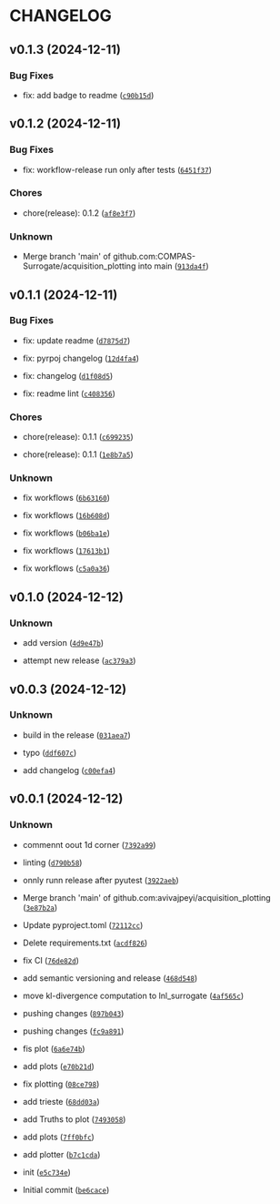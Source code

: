 # CHANGELOG


## v0.1.3 (2024-12-11)

### Bug Fixes

* fix: add badge to readme ([`c90b15d`](https://github.com/COMPAS-Surrogate/acquisition_plotting/commit/c90b15dc143e2666963af2d66d7444c7b7e4debe))


## v0.1.2 (2024-12-11)

### Bug Fixes

* fix: workflow-release run only after tests ([`6451f37`](https://github.com/COMPAS-Surrogate/acquisition_plotting/commit/6451f37781e47c015e6c6bfe22692ddbb79dba32))

### Chores

* chore(release): 0.1.2 ([`af8e3f7`](https://github.com/COMPAS-Surrogate/acquisition_plotting/commit/af8e3f75701691426cbe6b6398b0b3b3c09c2370))

### Unknown

* Merge branch 'main' of github.com:COMPAS-Surrogate/acquisition_plotting into main ([`913da4f`](https://github.com/COMPAS-Surrogate/acquisition_plotting/commit/913da4f11aa5dfd6da65dc0e3c489d0183ec230e))


## v0.1.1 (2024-12-11)

### Bug Fixes

* fix: update readme ([`d7875d7`](https://github.com/COMPAS-Surrogate/acquisition_plotting/commit/d7875d7e0edd7392dd3ab3e9abeb909094d6d5bd))

* fix: pyrpoj changelog ([`12d4fa4`](https://github.com/COMPAS-Surrogate/acquisition_plotting/commit/12d4fa4de09b7d0b1066d07ced5b1a25c4bf45cd))

* fix: changelog ([`d1f08d5`](https://github.com/COMPAS-Surrogate/acquisition_plotting/commit/d1f08d5d3aef71e0ae1b1eedd0d40171c977a17c))

* fix: readme lint ([`c408356`](https://github.com/COMPAS-Surrogate/acquisition_plotting/commit/c40835643bc08b2888f966c4415e9e066c2b8046))

### Chores

* chore(release): 0.1.1 ([`c699235`](https://github.com/COMPAS-Surrogate/acquisition_plotting/commit/c69923589cf666a5cec762d780d6972e4547ac3c))

* chore(release): 0.1.1 ([`1e8b7a5`](https://github.com/COMPAS-Surrogate/acquisition_plotting/commit/1e8b7a523113be2974e32958f77f6cf8c804c2ea))

### Unknown

* fix workflows ([`6b63160`](https://github.com/COMPAS-Surrogate/acquisition_plotting/commit/6b631609ac635c3eed0478fe722d66bf11e70f63))

* fix workflows ([`16b608d`](https://github.com/COMPAS-Surrogate/acquisition_plotting/commit/16b608d4dd88b939369b5e9f96bb9b589f92c8e1))

* fix workflows ([`b06ba1e`](https://github.com/COMPAS-Surrogate/acquisition_plotting/commit/b06ba1e5e95a98180b229a9658c2736e4d273933))

* fix workflows ([`17613b1`](https://github.com/COMPAS-Surrogate/acquisition_plotting/commit/17613b154822c87029274f340a85e73bbb258dcb))

* fix workflows ([`c5a0a36`](https://github.com/COMPAS-Surrogate/acquisition_plotting/commit/c5a0a362ea4afe159904f10bc3d937f4e7ad30f8))


## v0.1.0 (2024-12-12)

### Unknown

* add version ([`4d9e47b`](https://github.com/COMPAS-Surrogate/acquisition_plotting/commit/4d9e47b419eaa330b85a39f806fe33fc8f0c58e6))

* attempt new release ([`ac379a3`](https://github.com/COMPAS-Surrogate/acquisition_plotting/commit/ac379a3ecede2b836d59eccb4c9743fe80cea624))


## v0.0.3 (2024-12-12)

### Unknown

* build in the release ([`031aea7`](https://github.com/COMPAS-Surrogate/acquisition_plotting/commit/031aea71140f52178b99a8112a7d2e3534b86cca))

* typo ([`ddf607c`](https://github.com/COMPAS-Surrogate/acquisition_plotting/commit/ddf607c0abfde0a5133baa374bee3d4c296b7a46))

* add changelog ([`c00efa4`](https://github.com/COMPAS-Surrogate/acquisition_plotting/commit/c00efa4ac52bcbee978363e94b58e8e2344b43ab))


## v0.0.1 (2024-12-12)

### Unknown

* commennt oout 1d corner ([`7392a99`](https://github.com/COMPAS-Surrogate/acquisition_plotting/commit/7392a995ca8907c926d200cb195d743697f9a04e))

* linting ([`d790b58`](https://github.com/COMPAS-Surrogate/acquisition_plotting/commit/d790b5810df0dea4ac58af94c4fef1f71ddafca5))

* onnly runn release after pyutest ([`3922aeb`](https://github.com/COMPAS-Surrogate/acquisition_plotting/commit/3922aeb20866abd4c23a35aaf74928df60ec0bea))

* Merge branch 'main' of github.com:avivajpeyi/acquisition_plotting ([`3e87b2a`](https://github.com/COMPAS-Surrogate/acquisition_plotting/commit/3e87b2a9e4d43a31c26994c55b36f176534f918c))

* Update pyproject.toml ([`72112cc`](https://github.com/COMPAS-Surrogate/acquisition_plotting/commit/72112cc093fe49e9e07172b574d130464373d8e1))

* Delete requirements.txt ([`acdf826`](https://github.com/COMPAS-Surrogate/acquisition_plotting/commit/acdf826ea266c07f71f9e77c49fea1ec9e2443d2))

* fix CI ([`76de82d`](https://github.com/COMPAS-Surrogate/acquisition_plotting/commit/76de82dc2d00be3313daca697cebc805e95a022d))

* add semantic versioning and release ([`468d548`](https://github.com/COMPAS-Surrogate/acquisition_plotting/commit/468d548b6abf78e99865ce60042167550534d7d1))

* move kl-divergence computation to lnl_surrogate ([`4af565c`](https://github.com/COMPAS-Surrogate/acquisition_plotting/commit/4af565c2c74e2cc661cc7852246585832a7912dc))

* pushing changes ([`897b043`](https://github.com/COMPAS-Surrogate/acquisition_plotting/commit/897b043f36b0caf752d44b443a728d36c87840c6))

* pushing changes ([`fc9a891`](https://github.com/COMPAS-Surrogate/acquisition_plotting/commit/fc9a8916df452d2550f5af178e7177196240cb1b))

* fis plot ([`6a6e74b`](https://github.com/COMPAS-Surrogate/acquisition_plotting/commit/6a6e74b5368370505a1fbc1ea2761f0d0461a1f6))

* add plots ([`e70b21d`](https://github.com/COMPAS-Surrogate/acquisition_plotting/commit/e70b21d6cc4a83835f6d774f8749b2af96e3cef2))

* fix plotting ([`08ce798`](https://github.com/COMPAS-Surrogate/acquisition_plotting/commit/08ce798079b2ffee0723d5df46e3c5379e195d01))

* add trieste ([`68dd03a`](https://github.com/COMPAS-Surrogate/acquisition_plotting/commit/68dd03a7f231ef71a6fa83d2037d4e142058b209))

* add Truths to plot ([`7493058`](https://github.com/COMPAS-Surrogate/acquisition_plotting/commit/7493058d7f4bbe8e1ad49368e66a800608941935))

* add plots ([`7ff0bfc`](https://github.com/COMPAS-Surrogate/acquisition_plotting/commit/7ff0bfc8a2322ea04b2b1bd520ad4048b9a8350c))

* add plotter ([`b7c1cda`](https://github.com/COMPAS-Surrogate/acquisition_plotting/commit/b7c1cda53ad10191e073db5b0eed75641c03b5d9))

* init ([`e5c734e`](https://github.com/COMPAS-Surrogate/acquisition_plotting/commit/e5c734ec497ff0b31314a4aba454502b9574f6fa))

* Initial commit ([`be6cace`](https://github.com/COMPAS-Surrogate/acquisition_plotting/commit/be6cace5c524756dcc024bb27f84572170115dfc))
